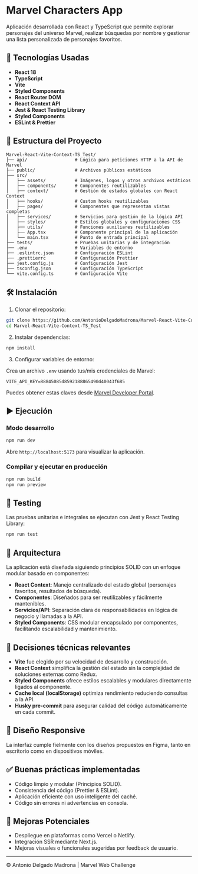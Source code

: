 # Marvel Characters App

Aplicación desarrollada con React y TypeScript que permite explorar personajes del universo Marvel, realizar búsquedas por nombre y gestionar una lista personalizada de personajes favoritos.

## 🚀 Tecnologías Usadas

- **React 18**
- **TypeScript**
- **Vite**
- **Styled Components**
- **React Router DOM**
- **React Context API**
- **Jest & React Testing Library**
- **Styled Components**
- **ESLint & Prettier**

## 📂 Estructura del Proyecto

```plaintext
Marvel-React-Vite-Context-TS_Test/
├── api/                  # Lógica para peticiones HTTP a la API de Marvel
├── public/               # Archivos públicos estáticos
├── src/
│   ├── assets/           # Imágenes, logos y otros archivos estáticos
│   ├── components/       # Componentes reutilizables
│   ├── context/          # Gestión de estados globales con React Context
│   ├── hooks/            # Custom hooks reutilizables
│   ├── pages/            # Componentes que representan vistas completas
│   ├── services/         # Servicios para gestión de la lógica API
│   ├── styles/           # Estilos globales y configuraciones CSS
│   ├── utils/            # Funciones auxiliares reutilizables
│   ├── App.tsx           # Componente principal de la aplicación
│   └── main.tsx          # Punto de entrada principal
├── tests/                # Pruebas unitarias y de integración
├── .env                  # Variables de entorno
├── .eslintrc.json        # Configuración ESLint
├── .prettierrc           # Configuración Prettier
├── jest.config.js        # Configuración Jest
├── tsconfig.json         # Configuración TypeScript
└── vite.config.ts        # Configuración Vite
```

## 🛠️ Instalación

1. Clonar el repositorio:

```bash
git clone https://github.com/AntonioDelgadoMadrona/Marvel-React-Vite-Context-TS_Test.git
cd Marvel-React-Vite-Context-TS_Test
```

2. Instalar dependencias:

```bash
npm install
```

3. Configurar variables de entorno:

Crea un archivo `.env` usando tus/mis credenciales de Marvel:

```env
VITE_API_KEY=88845085d8592188865490d40043f685
```

Puedes obtener estas claves desde [Marvel Developer Portal](https://developer.marvel.com/).

## ▶️ Ejecución

### Modo desarrollo

```bash
npm run dev
```

Abre `http://localhost:5173` para visualizar la aplicación.

### Compilar y ejecutar en producción

```bash
npm run build
npm run preview
```

## 🧪 Testing

Las pruebas unitarias e integrales se ejecutan con Jest y React Testing Library:

```bash
npm run test
```

## 🧩 Arquitectura

La aplicación está diseñada siguiendo principios SOLID con un enfoque modular basado en componentes:

- **React Context**: Manejo centralizado del estado global (personajes favoritos, resultados de búsqueda).
- **Componentes**: Diseñados para ser reutilizables y fácilmente mantenibles.
- **Servicios/API**: Separación clara de responsabilidades en lógica de negocio y llamadas a la API.
- **Styled Components**: CSS modular encapsulado por componentes, facilitando escalabilidad y mantenimiento.

## 🔖 Decisiones técnicas relevantes

- **Vite** fue elegido por su velocidad de desarrollo y construcción.
- **React Context** simplifica la gestión del estado sin la complejidad de soluciones externas como Redux.
- **Styled Components** ofrece estilos escalables y modulares directamente ligados al componente.
- **Cache local (localStorage)** optimiza rendimiento reduciendo consultas a la API.
- **Husky pre-commit** para asegurar calidad del código automáticamente en cada commit.

## 📱 Diseño Responsive

La interfaz cumple fielmente con los diseños propuestos en Figma, tanto en escritorio como en dispositivos móviles.

## ✅ Buenas prácticas implementadas

- Código limpio y modular (Principios SOLID).
- Consistencia del código (Prettier & ESLint).
- Aplicación eficiente con uso inteligente del caché.
- Código sin errores ni advertencias en consola.

## 📌 Mejoras Potenciales

- Despliegue en plataformas como Vercel o Netlify.
- Integración SSR mediante Next.js.
- Mejoras visuales o funcionales sugeridas por feedback de usuario.

---

© Antonio Delgado Madrona | Marvel Web Challenge
